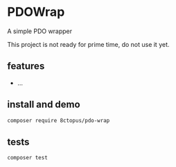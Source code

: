 # PDOWrap

<!---
[![Latest Stable Version](http://poser.pugx.org/8ctopus/pdo-wrap/v)](https://packagist.org/packages/8ctopus/pdo-wrap)
[![Total Downloads](http://poser.pugx.org/8ctopus/pdo-wrap/downloads)](https://packagist.org/packages/8ctopus/pdo-wrap)
[![License](http://poser.pugx.org/8ctopus/pdo-wrap/license)](https://packagist.org/packages/8ctopus/pdo-wrap)
[![PHP Version Require](http://poser.pugx.org/8ctopus/pdo-wrap/require/php)](https://packagist.org/packages/8ctopus/pdo-wrap)
-->

A simple PDO wrapper

This project is not ready for prime time, do not use it yet.

## features

- ...

## install and demo

```sh
composer require 8ctopus/pdo-wrap
```

## tests

```sh
composer test
```
